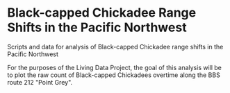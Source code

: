 # Black-capped Chickadee Range Shifts in the Pacific Northwest
Scripts and data for analysis of Black-capped Chickadee range shifts in the Pacific Northwest

For the purposes of the Living Data Project, the goal of this analysis will be to plot the raw count of Black-capped Chickadees overtime along the BBS route 212 "Point Grey".

